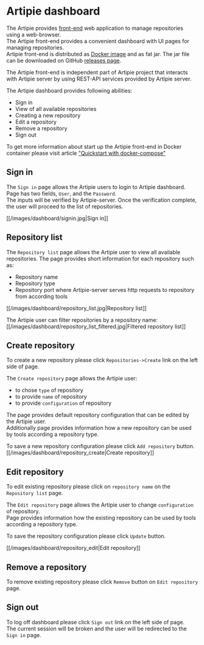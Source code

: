 # Artipie dashboard

The Artipie provides [front-end](github.com/artipie/front) web application to manage repositories using a web-browser.<br/>
The Artipie front-end provides a convenient dashboard with UI pages for managing repositories.<br/>
Artipie front-end is distributed as [Docker image](hub.docker.com/r/artipie/front) and as fat jar.
The jar file can be downloaded on GitHub [releases page](https://github.com/artipie/front/releases).

The Artipie front-end is independent part of Artipie project that interacts with Artipie server by using REST-API services provided by Artipie server.

The Artipie dashboard provides following abilities:
* Sign in
* View of all available repositories
* Creating a new repository
* Edit a repository
* Remove a repository
* Sign out

To get more information about start up the Artipie front-end in Docker container please visit article ["Quickstart with docker-compose"](./DockerCompose) 
 
## Sign in

The `Sign in` page allows the Artipie users to login to Artipie dashboard.<br/> 
Page has two fields, `User`, and the `Password`.<br/>
The inputs will be verified by Artipie-server. 
Once the verification complete, the user will proceed to the list of repositories.

[[/images/dashboard/signin.jpg|Sign in]]

## Repository list
The `Repository list` page allows the Artipie user to view all available repositories.
The page provides short information for each repository such as:
* Repository name
* Repository type
* Repository port where Artipie-server serves http requests to repository from according tools

[[/images/dashboard/repository_list.jpg|Repository list]]

The Artipie user can filter repositories by a repository name:
[[/images/dashboard/repository_list_filtered.jpg|Filtered repository list]]

## Create repository
To create a new repository please click `Repositories->Create` link on the left side of page.

The `Create repository` page allows the Artipie user:
* to chose `type` of repository
* to provide `name` of repository
* to provide `configuration` of repository

The page provides default repository configuration that can be edited by the Artipie user.<br/>
Additionally page provides information how a new repository can be used by tools according a repository type.<br/>

To save a new repository configuration please click `Add repository` button.
[[/images/dashboard/repository_create|Create repository]]

## Edit repository
To edit existing repository please click on `repository name` on the `Repository list` page.

The `Edit repository` page allows the Artipie user to change `configuration` of repository.<br/>
Page provides information how the existing repository can be used by tools according a repository type.<br/>

To save the repository configuration please click `Update` button.

[[/images/dashboard/repository_edit|Edit repository]]

## Remove a repository
To remove existing repository please click `Remove` button on `Edit repository` page.

## Sign out
To log off dashboard please click `Sign out` link on the left side of page.<br/>
The current session will be broken and the user will be redirected to the `Sign in` page.

